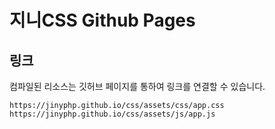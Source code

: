 # 지니CSS Github Pages


## 링크
컴파일된 리소스는 깃허브 페이지를 통하여 링크를 연결할 수 있습니다.

```
https://jinyphp.github.io/css/assets/css/app.css
https://jinyphp.github.io/css/assets/js/app.js
```